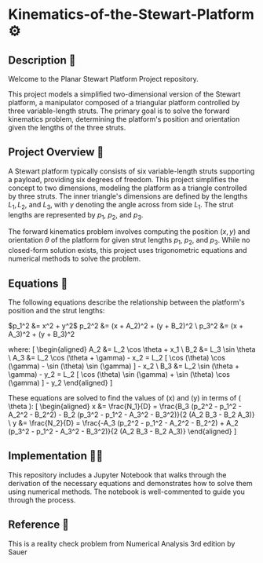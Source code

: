 # Kinematics-of-the-Stewart-Platform ⚙️

## Description 👀
Welcome to the Planar Stewart Platform Project repository. 

This project models a simplified two-dimensional version of the Stewart platform, a manipulator composed of a triangular platform controlled by three variable-length struts. The primary goal is to solve the forward kinematics problem, determining the platform's position and orientation given the lengths of the three struts.

## Project Overview 🙌
A Stewart platform typically consists of six variable-length struts supporting a payload, providing six degrees of freedom. This project simplifies the concept to two dimensions, modeling the platform as a triangle controlled by three struts. The inner triangle's dimensions are defined by the lengths $L_1, L_2,$ and $L_3,$ with $\gamma$ denoting the angle across from side $L_1$. The strut lengths are represented by $p_1$, $p_2$, and $p_3$.

The forward kinematics problem involves computing the position $(x, y)$ and orientation $\theta$ of the platform for given strut lengths $p_1$, $p_2$, and $p_3$. While no closed-form solution exists, this project uses trigonometric equations and numerical methods to solve the problem.

## Equations 🧮
The following equations describe the relationship between the platform's position and the strut lengths:

$p_1^2 &= x^2 + y^2$
p_2^2 &= (x + A_2)^2 + (y + B_2)^2 \\
p_3^2 &= (x + A_3)^2 + (y + B_3)^2

where:
\[
\begin{aligned}
A_2 &= L_2 \cos \theta + x_1 \\
B_2 &= L_3 \sin \theta \\
A_3 &= L_2 \cos (\theta + \gamma) - x_2 = L_2 [ \cos (\theta) \cos (\gamma) - \sin (\theta) \sin (\gamma) ] - x_2 \\
B_3 &= L_2 \sin (\theta + \gamma) - y_2 = L_2 [ \cos (\theta) \sin (\gamma) + \sin (\theta) \cos (\gamma) ] - y_2
\end{aligned}
\]

These equations are solved to find the values of \(x\) and \(y\) in terms of \( \theta \):
\[
\begin{aligned}
x &= \frac{N_1}{D} = \frac{B_3 (p_2^2 - p_1^2 - A_2^2 - B_2^2) - B_2 (p_3^2 - p_1^2 - A_3^2 - B_3^2)}{2 (A_2 B_3 - B_2 A_3)} \\
y &= \frac{N_2}{D} = \frac{-A_3 (p_2^2 - p_1^2 - A_2^2 - B_2^2) + A_2 (p_3^2 - p_1^2 - A_3^2 - B_3^2)}{2 (A_2 B_3 - B_2 A_3)}
\end{aligned}
\]

## Implementation 👩‍💻
This repository includes a Jupyter Notebook that walks through the derivation of the necessary equations and demonstrates how to solve them using numerical methods. The notebook is well-commented to guide you through the process.

## Reference 📘
This is a reality check problem from Numerical Analysis 3rd edition by Sauer
